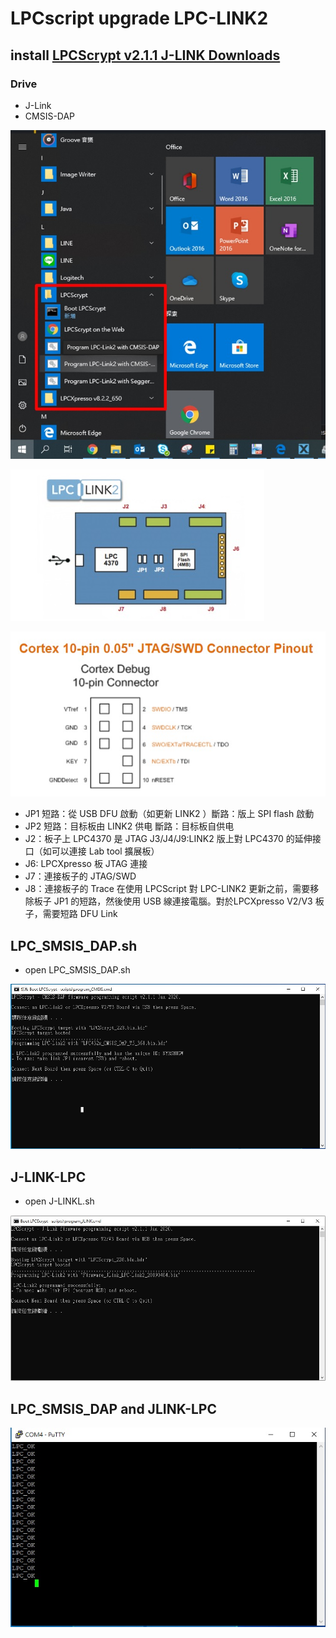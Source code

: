 # LPCscript upgrade LPC-LINK2

## install  [LPCScrypt v2.1.1 J-LINK Downloads](https://www.nxp.com/design/microcontrollers-developer-resources/lpc-microcontroller-utilities/lpcscrypt-v2-1-1:LPCSCRYPT)
### Drive

* J-Link 
* CMSIS-DAP

![](010.jpg)

![](011.jpg)

![](012.jpg)

* JP1 短路：從 USB DFU 啟動（如更新 LINK2 ）斷路：版上 SPI flash 啟動 
* JP2 短路：目标板由 LINK2 供电    斷路：目标板自供电 
* J2：板子上 LPC4370 是 JTAG J3/J4/J9:LINK2 版上對 LPC4370 的延伸接口（如可以連接 Lab tool 擴展板） 
* J6: LPCXpresso 板 JTAG 連接 
* J7：連接板子的 JTAG/SWD 
* J8：連接板子的 Trace 在使用 LPCScript 對 LPC-LINK2 更新之前，需要移除板子 JP1 的短路，然後使用 USB 線連接電腦。對於LPCXpresso V2/V3 板子，需要短路 DFU Link

## LPC_SMSIS_DAP.sh

* open  LPC_SMSIS_DAP.sh

![](013.jpg)

## J-LINK-LPC

* open J-LINKL.sh

![](014.jpg)

## LPC_SMSIS_DAP and JLINK-LPC

![](015.jpg)
